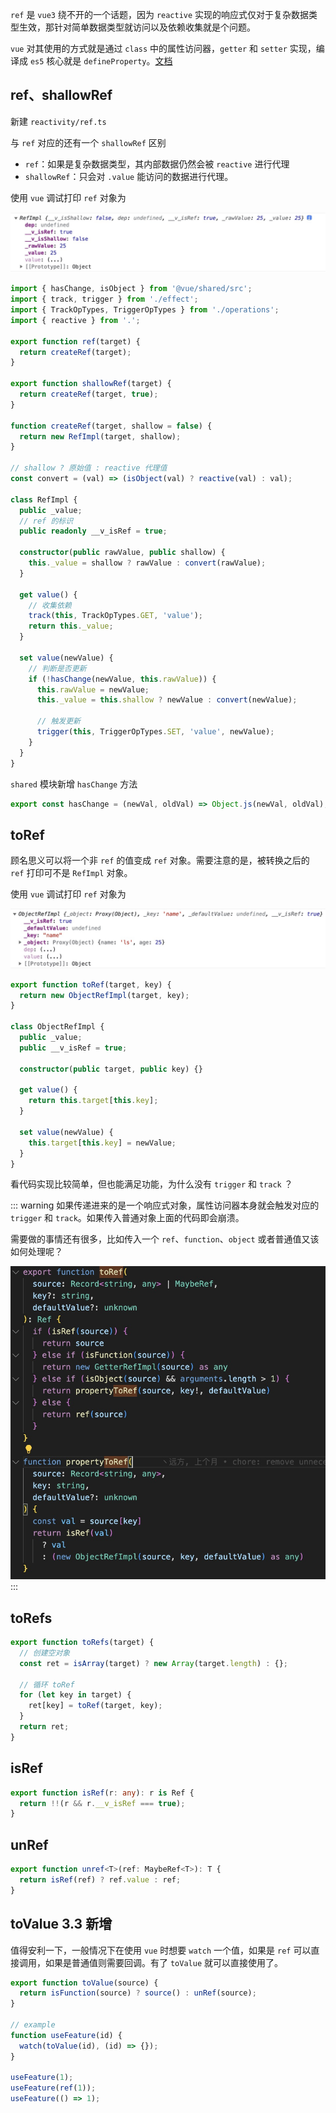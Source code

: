 `ref` 是 `vue3` 绕不开的一个话题，因为 `reactive` 实现的响应式仅对于复杂数据类型生效，那针对简单数据类型就访问以及依赖收集就是个问题。

`vue` 对其使用的方式就是通过 `class` 中的属性访问器，`getter` 和 `setter` 实现，编译成 `es5` 核心就是 `defineProperty`。[文档](https://cn.vuejs.org/api/)

## ref、shallowRef

新建 `reactivity/ref.ts`

与 `ref` 对应的还有一个 `shallowRef` 区别

- `ref`：如果是复杂数据类型，其内部数据仍然会被 `reactive` 进行代理
- `shallowRef`：只会对 `.value` 能访问的数据进行代理。

使用 `vue` 调试打印 `ref` 对象为

![ref](/vue/ref.jpg)

```ts
import { hasChange, isObject } from '@vue/shared/src';
import { track, trigger } from './effect';
import { TrackOpTypes, TriggerOpTypes } from './operations';
import { reactive } from '.';

export function ref(target) {
  return createRef(target);
}

export function shallowRef(target) {
  return createRef(target, true);
}

function createRef(target, shallow = false) {
  return new RefImpl(target, shallow);
}

// shallow ? 原始值 : reactive 代理值
const convert = (val) => (isObject(val) ? reactive(val) : val);

class RefImpl {
  public _value;
  // ref 的标识
  public readonly __v_isRef = true;

  constructor(public rawValue, public shallow) {
    this._value = shallow ? rawValue : convert(rawValue);
  }

  get value() {
    // 收集依赖
    track(this, TrackOpTypes.GET, 'value');
    return this._value;
  }

  set value(newValue) {
    // 判断是否更新
    if (!hasChange(newValue, this.rawValue)) {
      this.rawValue = newValue;
      this._value = this.shallow ? newValue : convert(newValue);

      // 触发更新
      trigger(this, TriggerOpTypes.SET, 'value', newValue);
    }
  }
}
```

`shared` 模块新增 `hasChange` 方法

```ts
export const hasChange = (newVal, oldVal) => Object.js(newVal, oldVal);
```

## toRef

顾名思义可以将一个非 `ref` 的值变成 `ref` 对象。需要注意的是，被转换之后的 `ref` 打印可不是 `RefImpl` 对象。

使用 `vue` 调试打印 `ref` 对象为

![ref](/vue/toRef.jpg)

```ts
export function toRef(target, key) {
  return new ObjectRefImpl(target, key);
}

class ObjectRefImpl {
  public _value;
  public __v_isRef = true;

  constructor(public target, public key) {}

  get value() {
    return this.target[this.key];
  }

  set value(newValue) {
    this.target[this.key] = newValue;
  }
}
```

看代码实现比较简单，但也能满足功能，为什么没有 `trigger` 和 `track` ？

::: warning
如果传递进来的是一个响应式对象，属性访问器本身就会触发对应的 `trigger` 和 `track`。如果传入普通对象上面的代码即会崩溃。

需要做的事情还有很多，比如传入一个 `ref`、`function`、`object` 或者普通值又该如何处理呢？

![toRef1](/vue/toRef1.jpg)
:::

## toRefs

```ts
export function toRefs(target) {
  // 创建空对象
  const ret = isArray(target) ? new Array(target.length) : {};

  // 循环 toRef
  for (let key in target) {
    ret[key] = toRef(target, key);
  }
  return ret;
}
```

## isRef

```ts
export function isRef(r: any): r is Ref {
  return !!(r && r.__v_isRef === true);
}
```

## unRef

```ts
export function unref<T>(ref: MaybeRef<T>): T {
  return isRef(ref) ? ref.value : ref;
}
```

## toValue 3.3 新增

值得安利一下，一般情况下在使用 `vue` 时想要 `watch` 一个值，如果是 `ref` 可以直接调用，如果是普通值则需要回调。有了 `toValue` 就可以直接使用了。

```ts
export function toValue(source) {
  return isFunction(source) ? source() : unRef(source);
}

// example
function useFeature(id) {
  watch(toValue(id), (id) => {});
}

useFeature(1);
useFeature(ref(1));
useFeature(() => 1);
```
